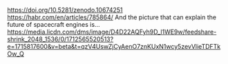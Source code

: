 
https://doi.org/10.5281/zenodo.10674251 \
https://habr.com/en/articles/785864/
And the picture that can explain the future of spacecraft engines is...
https://media.licdn.com/dms/image/D4D22AQFyh9D_l1WE9w/feedshare-shrink_2048_1536/0/1712565520513?e=1715817600&v=beta&t=qzV4UswZjCyAenO7znKUxN1wcy5zevVlieTDFTkOw_Q

